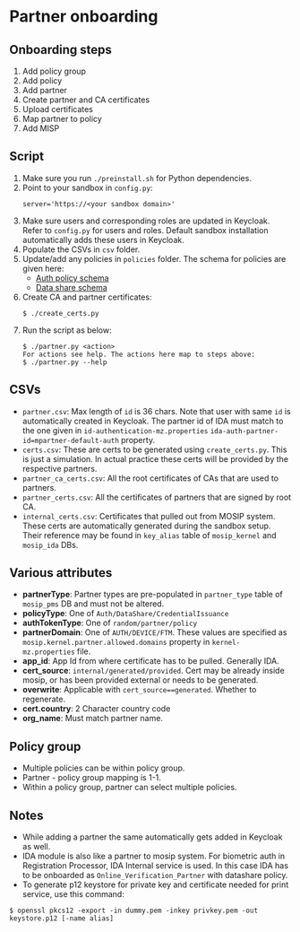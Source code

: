 # Partner onboarding

## Onboarding steps
1. Add policy group
1. Add policy 
1. Add partner
1. Create partner and CA certificates
1. Upload certificates
1. Map partner to policy
1. Add MISP

## Script
1. Make sure you run `./preinstall.sh`  for Python dependencies.
1. Point to your sandbox in `config.py`:
    ```
    server='https://<your sandbox domain>'
    ```
1. Make sure users and corresponding roles are updated in Keycloak.  Refer to `config.py` for users and roles. Default sandbox installation automatically adds these users in Keycloak.
1. Populate the CSVs in `csv` folder.  
1. Update/add any policies in `policies` folder.  The schema for policies are given here:
    * [Auth policy schema](https://github.com/mosip/mosip-config/blob/1.1.3/sandbox/auth-policy-schema.json)
    * [Data share schema](https://github.com/mosip/mosip-config/blob/1.1.3/sandbox/data-share-policy-schema.json)
1. Create CA and partner certificates:
    ```
    $ ./create_certs.py
    ```
1.  Run the script as below:
    ```
    $ ./partner.py <action>
    For actions see help. The actions here map to steps above:  
    $ ./partner.py --help
    ```

## CSVs
* `partner.csv`:  Max length of `id` is 36 chars. Note that user with same `id` is automatically created in Keycloak.  The partner id of IDA must match to the one given in `id-authentication-mz.properties` `ida-auth-partner-id=mpartner-default-auth` property.
* `certs.csv`:  These are certs to be generated using `create_certs.py`.  This is just a simulation.  In actual practice these certs will be provided by the respective partners.
* `partner_ca_certs.csv`:  All the root certificates of CAs that are used to partners. 
* `partner_certs.csv`:  All the certificates of partners that are signed by root CA.
* `internal_certs.csv`: Certificates that pulled out from MOSIP system. These certs are automatically generated during the sandbox setup.  Their reference may be found in `key_alias` table of `mosip_kernel` and `mosip_ida` DBs.

## Various attributes
* **partnerType**: Partner types are pre-populated in `partner_type` table of `mosip_pms` DB and must not be altered.
* **policyType**:  One of `Auth/DataShare/CredentialIssuance` 
* **authTokenType**: One of `random/partner/policy`
* **partnerDomain**: One of `AUTH/DEVICE/FTM`.  These values are specified as `mosip.kernel.partner.allowed.domains` property in `kernel-mz.properties` file.
* **app_id**: App Id from where certificate has to be pulled. Generally IDA.
* **cert_source**: `internal/generated/provided`. Cert may be already inside mosip, or has been provided external or needs to be generated.
* **overwrite**: Applicable with `cert_source==generated`. Whether to regenerate.
* **cert.country**: 2 Character country code
* **org_name**: Must match partner name.

## Policy group
* Multiple policies can be within policy group.
* Partner - policy group mapping is 1-1. 
* Within a policy group, partner can select multiple policies.

## Notes
* While adding a partner the same automatically gets added in Keycloak as well.
* IDA module is also like a partner to mosip system.  For biometric auth in Registration Processor, IDA Internal service is used.  In this case IDA has to be onboarded as `Online_Verification_Partner` with datashare policy.
* To generate p12 keystore for private key and certificate needed for print service, use this command:
```
$ openssl pkcs12 -export -in dummy.pem -inkey privkey.pem -out keystore.p12 [-name alias]
```
